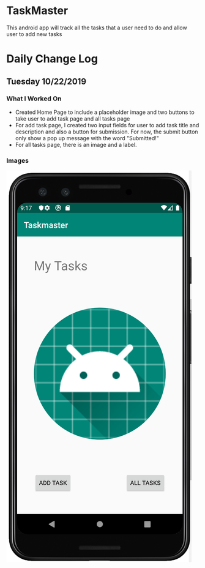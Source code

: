 # TaskMaster

This android app will track all the tasks that a user need to do and allow user to add new tasks

# Daily Change Log

## Tuesday 10/22/2019 

### What I Worked On

* Created Home Page to include a placeholder image and two buttons to take user to add task page and all tasks page
* For add task page, I created two input fields for user to add task title and description and also a button for submission. For now, the submit button only show a pop up message with the word "Submitted!"
* For all tasks page, there is an image and a label.  

### Images

![Home Page](screenshots/home_page.png)

